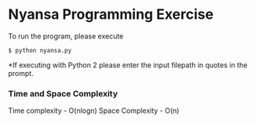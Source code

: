 # Nyansa Programming Exercise

To run the program, please execute

    $ python nyansa.py

*If executing with Python 2 please enter the input filepath in quotes in the prompt.

### Time and Space Complexity
Time complexity - O(nlogn)
Space Complexity - O(n)